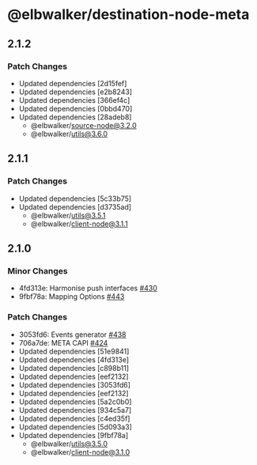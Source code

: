 # @elbwalker/destination-node-meta

## 2.1.2

### Patch Changes

- Updated dependencies [2d15fef]
- Updated dependencies [e2b8243]
- Updated dependencies [366ef4c]
- Updated dependencies [0bbd470]
- Updated dependencies [28adeb8]
  - @elbwalker/source-node@3.2.0
  - @elbwalker/utils@3.6.0

## 2.1.1

### Patch Changes

- Updated dependencies [5c33b75]
- Updated dependencies [d3735ad]
  - @elbwalker/utils@3.5.1
  - @elbwalker/client-node@3.1.1

## 2.1.0

### Minor Changes

- 4fd313e: Harmonise push interfaces
  [#430](https://github.com/elbwalker/walkerOS/issues/430)
- 9fbf78a: Mapping Options
  [#443](https://github.com/elbwalker/walkerOS/issues/443)

### Patch Changes

- 3053fd6: Events generator
  [#438](https://github.com/elbwalker/walkerOS/issues/438)
- 706a7de: META CAPI [#424](https://github.com/elbwalker/walkerOS/issues/424)
- Updated dependencies [51e9841]
- Updated dependencies [4fd313e]
- Updated dependencies [c898b11]
- Updated dependencies [eef2132]
- Updated dependencies [3053fd6]
- Updated dependencies [eef2132]
- Updated dependencies [5a2c0b0]
- Updated dependencies [934c5a7]
- Updated dependencies [c4ed35f]
- Updated dependencies [5d093a3]
- Updated dependencies [9fbf78a]
  - @elbwalker/utils@3.5.0
  - @elbwalker/client-node@3.1.0
